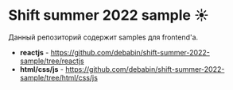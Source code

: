 # **Shift summer 2022 sample ☀️**

Данный репозиторий содержит samples для frontend'а.

- **reactjs** - https://github.com/debabin/shift-summer-2022-sample/tree/reactjs
- **html/css/js** - https://github.com/debabin/shift-summer-2022-sample/tree/html/css/js
